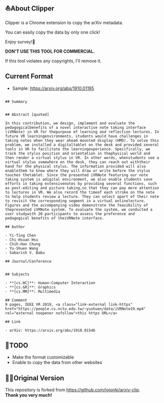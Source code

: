 ## ⛵️About Clipper
Clipper is a Chrome extension to copy the arXiv metadata.

You can easily copy the data by only one click!

Enjoy survey!📖

**DON'T USE THIS TOOL FOR COMMERCIAL.**

If this tool violates any copyrights, I'll remove it.

## Current Format
- Sample: https://arxiv.org/abs/1910.01195

```

## Summary


## Abstract [quoted]

In this contribution, we design, implement and evaluate the pedagogicalbenefits of a novel interactive note taking interface (iVRNote) in VR for thepurpose of learning and reflection lectures. In future VR learningenvironments, students would have challenges in taking notes when they wear ahead mounted display (HMD). To solve this problem, we installed a digitaltablet on the desk and provided several tools in VR to facilitate the learningexperience. Specifically, we track the stylus position and orientation in thephysical world and then render a virtual stylus in VR. In other words, whenstudents see a virtual stylus somewhere on the desk, they can reach out withtheir hand for the physical stylus. The information provided will also enablethem to know where they will draw or write before the stylus touches thetablet. Since the presented iVRNote featuring our note taking system is adigital environment, we also enable students save efforts in taking extensivenotes by providing several functions, such as post-editing and picture taking,so that they can pay more attention to lectures in VR. We also record the timeof each stroke on the note to help students review a lecture. They can select apart of their note to revisit the corresponding segment in a virtual onlinelecture. Figures and the accompanying video demonstrate the feasibility of thepresented iVRNote system. To evaluate the system, we conducted a user studywith 20 participants to assess the preference and pedagogical benefits of theiVRNote interface.

## Author

- Yi-Ting Chen
- Chi-Hsuan Hsu
- Chih-Han Chung
- Yu-Shuen Wang
- Sabarish V. Babu

## Journal/Conference


## Subjects

- **[cs.HC]**: Human-Computer Interaction
- **[cs.GR]**: Graphics
- **[cs.MM]**: Multimedia

## Comment
9 pages, IEEE VR 2019, <a class="link-external link-https" href="https://people.cs.nctu.edu.tw/~yushuen/data/iVRNote19.mp4" rel="external noopener nofollow">this https URL</a>

## Link

- arXiv: https://arxiv.org/abs/1910.01546

```

## 🙊TODO
- Make the format customizable
- Enable to copy the data from other websites


## 🙇‍♂️Original Version
This repository is forked from https://github.com/jojonki/arxiv-clip.  
**Thank you very much!**
